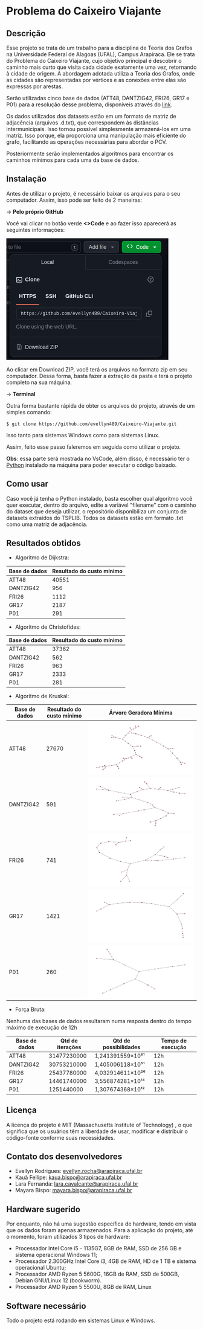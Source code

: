 # Problema do Caixeiro Viajante

## Descrição
Esse projeto se trata de um trabalho para a disciplina de Teoria dos Grafos na Universidade Federal de Alagoas (UFAL), Campus Arapiraca. Ele se trata do Problema do Caixeiro Viajante, cujo objetivo principal é descobrir o caminho mais curto que visita cada cidade exatamente uma vez, retornando à cidade de origem. A abordagem adotada utiliza a Teoria dos Grafos, onde as cidades são representadas por vértices e as conexões entre elas são expressas por arestas.

Serão utilizadas cinco base de dados (ATT48, DANTZIG42, FRI26, GR17 e P01) para a resolução desse problema, disponíveis através do [link](https://people.sc.fsu.edu/~jburkardt/datasets/tsp/tsp.html).

Os dados utilizados dos datasets estão em um formato de matriz de adjacência (arquivos .d.txt), que correspondem às distâncias intermunicipais. Isso tornou possível simplesmente armazená-los em uma matriz. Isso porque, ela proporciona uma manipulação mais eficiente do grafo, facilitando as operações necessárias para abordar o PCV.

Posteriormente serão implementados algoritmos para encontrar os caminhos mínimos para cada uma da base de dados.

## Instalação

Antes de utilizar o projeto, é necessário baixar os arquivos para o seu computador. Assim, isso pode ser feito de 2 maneiras:

-> <b>Pelo próprio GitHub</b>

Você vai clicar no botão verde <b><>Code</b> e ao fazer isso aparecerá as seguintes informações:

<img src="./images/image1.png">

Ao clicar em Download ZIP, você terá os arquivos no formato zip em seu computador. Dessa forma, basta fazer a extração da pasta e terá o projeto completo na sua máquina.

-> <b>Terminal</b>

Outra forma bastante rápida de obter os arquivos do projeto, através de um simples comando:

```
$ git clone https://github.com/evellyn489/Caixeiro-Viajante.git
```
Isso tanto para sistemas Windows como para sistemas Linux.

Assim, feito esse passo faleremos em seguida como utilizar o projeto.

<b>Obs</b>: essa parte será mostrada no VsCode, além disso, é necessário ter o <a href="https://www.python.org/" target="_blank">Python</a> instalado na máquina para poder executar o código baixado.

## Como usar

Caso você já tenha o Python instalado, basta escolher qual algoritmo você quer executar, dentro do arquivo, edite a variável "filename" com o caminho do dataset que deseja utilizar, o repositório disponibiliza um conjunto de datasets extraídos do TSPLIB. Todos os datasets estão em formato .txt como uma matriz de adjacência.

## Resultados obtidos

<ul>
    <li>Algoritmo de Dijkstra:</li>
</ul>
<table>
    <thead>
        <tr>
            <th>Base de dados</th>
            <th>Resultado do custo mínimo</th>
        </tr>
    </thead>
    <tbody>
        <tr>
            <td>ATT48</td>
            <td>40551</td>
        </tr>
        <tr>
            <td>DANTZIG42</td>
            <td>956</td>
        </tr>
        <tr>
            <td>FRI26</td>
            <td>1112</td>
        </tr>
        <tr>
            <td>GR17</td>
            <td>2187</td>
        </tr> 
        <tr>
            <td>P01</td>
            <td>291</td>
        </tr> 
    </tbody>
</table>

<ul>
    <li>Algoritmo de Christofides:</li>
</ul>
<table>
    <thead>
        <tr>
            <th>Base de dados</th>
            <th>Resultado do custo mínimo</th>
        </tr>
    </thead>
    <tbody>
        <tr>
            <td>ATT48</td>
            <td>37362</td>
        </tr>
        <tr>
            <td>DANTZIG42</td>
            <td>562</td>
        </tr>
        <tr>
            <td>FRI26</td>
            <td>963</td>
        </tr>
        <tr>
            <td>GR17</td>
            <td>2333</td>
        </tr> 
        <tr>
            <td>P01</td>
            <td>281</td>
        </tr> 
    </tbody>
</table>

<ul>
    <li>Algoritmo de Kruskal:</li>
</ul>

<table>
    <thead>
        <tr>
            <th>Base de dados</th>
            <th>Resultado do custo mínimo</th>
            <th>Árvore Geradora Mínima</th>
        </tr>
    </thead>
    <tbody>
        <tr>
            <td>ATT48</td>
            <td>27670</td>
            <td> <img src='./images/att48.png'> </td>
        </tr>
        <tr>
            <td>DANTZIG42</td>
            <td>591</td>
            <td> <img src='./images/dantzig42.png'> </td>
        </tr>
        <tr>
            <td>FRI26</td>
            <td>741</td>
            <td> <img src='./images/fri26.png'> </td>
        </tr>
        <tr>
            <td>GR17</td>
            <td>1421</td>
            <td> <img src='./images/gr17.png'> </td>
        </tr> 
        <tr>
            <td>P01</td>
            <td>260</td>
            <td> <img src='./images/p01.png'> </td>
        </tr> 
    </tbody>
</table>

<ul>
    <li>Força Bruta:</li>
</ul>

Nenhuma das bases de dados resultaram numa resposta dentro do tempo máximo de execução de 12h

<table>
    <thead>
        <tr>
            <th>Base de dados</th>
            <th>Qtd de iterações</th>
            <th>Qtd de possibilidades</th>
            <th>Tempo de execução</th>
        </tr>
    </thead>
    <tbody>
        <tr>
            <td>ATT48</td>
            <td>31477230000</td>
            <td> 1,241391559×10⁶¹ </td>
            <td>12h</td>
        </tr>
        <tr>
            <td>DANTZIG42</td>
            <td>30753210000</td>
            <td>1,405006118×10⁵¹</td>
            <td> 12h </td>
        </tr>
        <tr>
            <td>FRI26</td>
            <td>25437780000</td>
            <td>4,032914611×10²⁶</td>
            <td> 12h </td>
        </tr>
        <tr>
            <td>GR17</td>
            <td>14461740000</td>
            <td>3,556874281×10¹⁴</td>
            <td>12h</td>
        </tr> 
        <tr>
            <td>P01</td>
            <td>1251440000</td>
            <td>1,307674368×10¹²</td>
            <td>12h</td>
        </tr> 
    </tbody>
</table>


## Licença
A licença do projeto é MIT (Massachusetts Institute of Technology) , o que significa que os usuários têm a liberdade de usar, modificar e distribuir o código-fonte conforme suas necessidades. 

## Contato dos desenvolvedores

- Evellyn Rodrigues: evellyn.rocha@arapiraca.ufal.br
- Kauã Fellipe: kaua.bispo@arapiraca.ufal.br
- Lara Fernanda: lara.cavalcante@arapiraca.ufal.br
- Mayara Bispo: mayara.bispo@arapiraca.ufal.br

## Hardware sugerido
Por enquanto, não há uma sugestão específica de hardware, tendo em vista que os dados foram apenas armazenados. Para a aplicação do projeto, até o momento, foram utilizados 3 tipos de hardware:

- Processador Intel Core i5 - 1135G7, 8GB de RAM, SSD de 256 GB e sistema operacional Windows 11;
- Processador 2.300GHz Intel Core i3, 4GB de RAM, HD de 1 TB e sistema operacional Ubuntu;
- Processador AMD Ryzen 5 5600G, 16GB de RAM, SSD de 500GB, Debian GNU/Linux 12 (bookworm).
- Processador AMD Ryzen 5 5500U, 8GB de RAM, Linux

## Software necessário

Todo o projeto está rodando em sistemas Linux e Windows.
